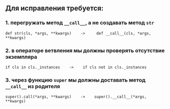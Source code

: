 ## Для исправления требуется:
### 1. перегружать метод `__call__`, а не создавать метод `str`
```
def str(cls, *args, **kwargs)    ->     def __call__(cls, *args, **kwargs)
```

### 2. в операторе ветвления мы должны проверять отсутствие экземпляра
```
if cls in cls._instances    ->    if cls not in cls._instances
```

### 3. через функцию `super` мы должны доставать метод `__call__` из родителя
```
super().call(*args, **kwargs)    ->    super().__call__(*args, **kwargs)
```
